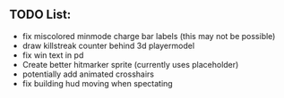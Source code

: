 ## TODO List:
* fix miscolored minmode charge bar labels (this may not be possible)
* draw killstreak counter behind 3d playermodel
* fix win text in pd
* Create better hitmarker sprite (currently uses placeholder)
* potentially add animated crosshairs
* fix building hud moving when spectating